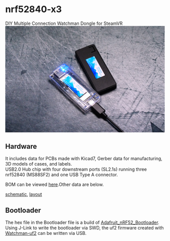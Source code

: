 # nrf52840-x3
DIY Multiple Connection Watchman Dongle for SteamVR
![dongle](https://github.com/ugokutennp/nrf52840-x3/blob/main/images/DSC03066_.JPG)

## Hardware
It includes data for PCBs made with Kicad7, Gerber data for manufacturing, 3D models of cases, and labels.   
USB2.0 Hub chip with four downstream ports (SL2.1s) running three nrf52840 (MS88SF2) and one USB Type A connector.

BOM can be viewed [here](https://htmlpreview.github.io/?https://github.com/ugokutennp/nrf52840-x3/blob/main/Hardware/PCB/nrf52840_hub.html).Other data are below.

[schematic](images/schematic.pdf),
[layout](images/schematic.pdf)

## Bootloader

The hex file in the Bootloader file is a build of [Adafruit_nRF52_Bootloader](https://github.com/adafruit/Adafruit_nRF52_Bootloader).
Using J-Link to write the bootloader via SWD, the uf2 firmware created with [Watchman-uf2](https://github.com/ugokutennp/watchman-uf2) can be written via USB.
